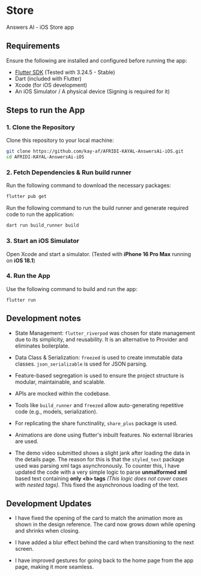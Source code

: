 # Store

Answers AI - iOS Store app

## Requirements

Ensure the following are installed and configured before running the app:

- [Flutter SDK](https://flutter.dev/docs/get-started/install) (Tested with 3.24.5 - Stable)
- Dart (included with Flutter)
- Xcode (for iOS development)
- An iOS Simulator / A physical device (Signing is required for it)

## Steps to run the App

### 1. Clone the Repository

Clone this repository to your local machine:

```bash
git clone https://github.com/kay-af/AFRIDI-KAYAL-AnswersAi-iOS.git
cd AFRIDI-KAYAL-AnswersAi-iOS
```

### 2. Fetch Dependencies & Run build runner

Run the following command to download the necessary packages:

```bash
flutter pub get
```

Run the following command to run the build runner and generate required code to run the application:

```bash
dart run build_runner build
```

### 3. Start an iOS Simulator

Open Xcode and start a simulator. (Tested with **iPhone 16 Pro Max** running on **iOS 18.1**)

### 4. Run the App

Use the following command to build and run the app:

```
flutter run
```

## Development notes

- State Management: `flutter_riverpod` was chosen for state management due to its simplicity, and reusability. It is an alternative to Provider and eliminates boilerplate.

- Data Class & Serialization: `freezed` is used to create immutable data classes. `json_serializable` is used for JSON parsing.

- Feature-based segregation is used to ensure the project structure is modular, maintainable, and scalable.

- APIs are mocked within the codebase.

- Tools like `build_runner` and `freezed` allow auto-generating repetitive code (e.g., models, serialization).

- For replicating the share functinality, `share_plus` package is used.

- Animations are done using flutter's inbuilt features. No external libraries are used.

- The demo video submitted shows a slight jank after loading the data in the details page. The reason for this is that the `styled_text` package used was parsing xml tags asynchronously. To counter this, I have updated the code with a very simple logic to parse **unmalformed xml** based text containing **only \<b\> tags** _(This logic does not cover cases with nested tags)_. This fixed the asynchronous loading of the text.

## Development Updates

- I have fixed the opening of the card to match the animation more as shown in the design reference. The card now grows down while opening and shrinks when closing.

- I have added a blur effect behind the card when transitioning to the next screen.

- I have improved gestures for going back to the home page from the app page, making it more seamless.